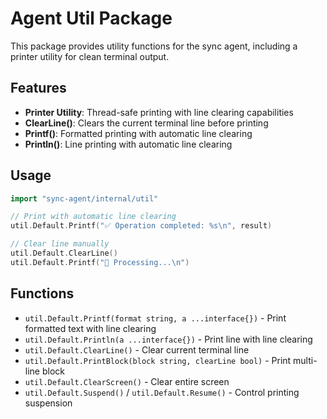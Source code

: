 # Agent Util Package

This package provides utility functions for the sync agent, including a printer utility for clean terminal output.

## Features

- **Printer Utility**: Thread-safe printing with line clearing capabilities
- **ClearLine()**: Clears the current terminal line before printing
- **Printf()**: Formatted printing with automatic line clearing
- **Println()**: Line printing with automatic line clearing

## Usage

```go
import "sync-agent/internal/util"

// Print with automatic line clearing
util.Default.Printf("✅ Operation completed: %s\n", result)

// Clear line manually
util.Default.ClearLine()
util.Default.Printf("🔄 Processing...\n")
```

## Functions

- `util.Default.Printf(format string, a ...interface{})` - Print formatted text with line clearing
- `util.Default.Println(a ...interface{})` - Print line with line clearing  
- `util.Default.ClearLine()` - Clear current terminal line
- `util.Default.PrintBlock(block string, clearLine bool)` - Print multi-line block
- `util.Default.ClearScreen()` - Clear entire screen
- `util.Default.Suspend()` / `util.Default.Resume()` - Control printing suspension
